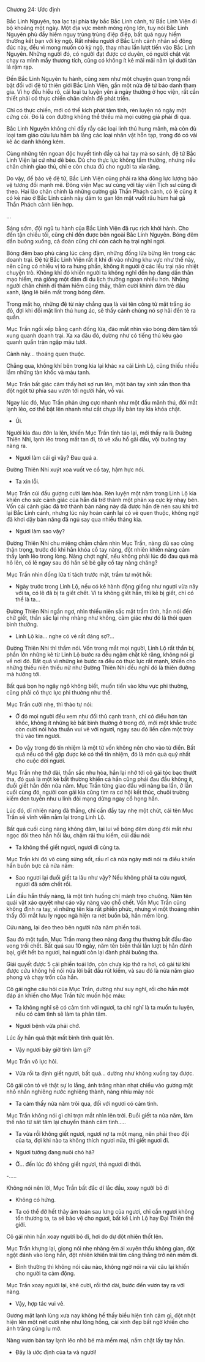 




Chương 24: Ước định


Bắc Linh Nguyên, tọa lạc tại phía tây bắc Bắc Linh cảnh, từ Bắc Linh Viện đi bộ khoảng một ngày. Một địa vực mênh mông rộng lớn, tuy nói Bắc Linh Nguyên phủ đầy hiểm nguy trùng trùng điệp điệp, bất quá nguy hiểm thường kết bạn với kỳ ngộ. Rất nhiều người ở Bắc Linh cảnh nhân số đông đúc này, đều vì mong muốn có kỳ ngộ, thay nhau lần lượt tiến vào Bắc Linh Nguyên. Những người đó, có người đạt được cơ duyên, có người chật vật chạy ra mình mẩy thương tích, cũng có không ít kẻ mãi mãi nằm lại dưới tàn lá rậm rạp.

Đến Bắc Linh Nguyên tu hành, cũng xem như một chuyện quan trọng nổi bật đối với đệ tử thiên giới Bắc Linh Viện, gần một nửa đệ tử báo danh tham gia. Vì họ đều hiểu rõ, cái loại tu luyện yên ả ngày thường ở học viện, rất cần thiết phải có thực chiến chân chính để phát triển.

Chỉ có thực chiến, mới có thể kích phát tâm tính, rèn luyện nó ngày một cứng cỏi. Đó là con đường không thể thiếu mà mọi cường giả phải đi qua.

Bắc Linh Nguyên không chỉ đầy rẫy các loại linh thú hung mãnh, mà còn đủ loại tam giáo cửu lưu hầm bà lằng các loại nhân vật hỗn tạp, trong đó có vài kẻ ác danh không kém.

Cùng những tên ngoan độc huyết tinh đầy cả hai tay mà so sánh, đệ tử Bắc Linh Viện lại cứ như dê béo. Dù cho thực lực không tầm thường, nhưng nếu chân chính giao thủ, chỉ e còn chưa đủ cho người ta xỉa răng.

Do vậy, để bảo vệ đệ tử, Bắc Linh Viện cũng phái ra khá đông lực lượng bảo vệ tương đối mạnh mẽ. Đông viện Mạc sư cùng với tây viện Tịch sư cũng đi theo. Hai lão chân chính là những cường giả Thần Phách cảnh, có lẽ cũng ít có kẻ nào ở Bắc Linh cảnh này dám to gan lớn mật vuốt râu hùm hai gã Thần Phách cảnh liên hợp.

...

Sáng sớm, đội ngũ tu hành của Bắc Linh Viện đã rục rịch khởi hành. Cho đến tận chiều tối, cũng chỉ đến được bên ngoài Bắc Linh Nguyên. Bóng đêm dần buông xuống, cả đoàn cũng chỉ còn cách hạ trại nghỉ ngơi.

Bóng đêm bao phủ càng lúc càng đậm, những đống lửa bừng lên trong các doanh trại. Đệ tử Bắc Linh Viện rất ít khi đi vào những khu vực như thế này, nên cũng có nhiều vị tỏ ra hưng phấn, không ít người ở các lều trại náo nhiệt chuyện trò. Không khí đó khiến người ta không nghĩ đến họ đang dấn thân mạo hiểm, mà giống một đám đi du lịch thưởng ngoạn nhiều hơn. Những người chân chính đi thám hiểm cũng thấy, thầm cười khinh đám trẻ đầu xanh, lặng lẽ biến mất trong bóng đêm.

Trong mắt họ, những đệ tử này chẳng qua là vài tên công tử mặt trắng áo đỏ, đợi khi đối mặt linh thú hung ác, sẽ thấy cảnh chúng nó sợ hãi đến tè ra quần.

Mục Trần ngồi xếp bằng cạnh đống lửa, đảo mắt nhìn vào bóng đêm tăm tối xung quanh doanh trại. Xa xa đâu đó, dường như có tiếng thú kêu gào quanh quẩn tràn ngập máu tươi.

Cảnh này... thoáng quen thuộc.

Chẳng qua, không khí bên trong kia lại khác xa cái Linh Lộ, cũng thiếu nhiều lắm những tàn khốc và máu tanh.

Mục Trần bất giác cảm thấy hơi sợ run lên, một bàn tay xinh xắn thon thả đột ngột từ phía sau vươn tới người hắn, vỗ vai.

Ngay lúc đó, Mục Trần phản ứng cực nhanh như một đầu mãnh thú, đôi mắt lạnh lẽo, cơ thể bật lên nhanh như cắt chụp lấy bàn tay kia khóa chặt.

- Úi.

Người kia đau đớn la lên, khiến Mục Trần tỉnh táo lại, mới thấy ra là Đường Thiên Nhi, lạnh lẽo trong mắt tan đi, tỏ vẻ xấu hổ gãi đầu, vội buông tay nàng ra.

- Ngươi làm cái gì vậy? Đau quá a.

Đường Thiên Nhi xuýt xoa vuốt ve cổ tay, hậm hực nói.

- Ta xin lỗi.

Mục Trần cúi đầu gượng cười làm hòa. Rèn luyện một năm trong Linh Lộ kia khiến cho sức cảnh giác của hắn đã trở thành một phản xạ cực kỳ nhạy bén. Vốn cái cảnh giác đã trở thành bản năng này đã được hắn đè nén sau khi trở lại Bắc Linh cảnh, nhưng lúc này hoàn cảnh lại có vẻ quen thuộc, không ngờ đã khơi dậy bản năng đã ngủ say qua nhiều tháng kia.

- Ngươi làm sao vậy?

Đường Thiên Nhi chu miệng chằm chằm nhìn Mục Trần, nàng dù sao cũng thận trọng, trước đó khi hắn khóa cổ tay nàng, đột nhiên khiến nàng cảm thấy lạnh lẽo trong lòng. Nàng chợt nghĩ, nếu không phải lúc đó đau quá mà hô lên, có lẽ ngay sau đó hắn sẽ bẻ gẫy cổ tay nàng chăng?

Mục Trần nhìn đống lửa tí tách trước mặt, trầm tư một hồi:

- Ngày trước trong Linh Lộ, nếu có kẻ hành động giống như ngươi vừa nãy với ta, có lẽ đã bị ta giết chết. Vì ta không giết hắn, thì kẻ bị giết, chỉ có thể là ta...

Đường Thiên Nhi ngẩn ngơ, nhìn thiếu niên sắc mặt trầm tĩnh, hắn nói đến chữ giết, thần sắc lại nhẹ nhàng như không, cảm giác như đó là thói quen bình thường.

- Linh Lộ kia... nghe có vẻ rất đáng sợ?...

Đường Thiên Nhi thì thầm nói. Vốn trong mắt mọi người, Linh Lộ rất thần bí, phần lớn những kẻ từ Linh Lộ bước ra đều ngậm chặt kẽ răng, không nói gì về nơi đó. Bất quá vì những kẻ bước ra đều có thực lực rất mạnh, khiến cho những thiếu niên thiếu nữ như Đường Thiên Nhi đều nghĩ đó là thiên đường mà hướng tới.

Bất quá bọn họ ngây ngô không biết, muốn tiến vào khu vực phi thường, cũng phải có thực lực phi thường như thế.

Mục Trần cười nhẹ, thì thào tự nói:

- Ở đó mọi người đều xem như đối thủ cạnh tranh, chỉ có điều hơn tàn khốc, không ít những kẻ bất bình thường ở trong đó, mới một khắc trước còn cười nói hòa thuần vui vẻ với ngươi, ngay sau đó liền cắm một trủy thủ vào tim ngươi.

- Do vậy trong đó tín nhiệm là một từ vốn không nên cho vào từ điển. Bất quá nếu có thể gặp được kẻ có thể tín nhiệm, đó là món quà quý nhất cho cuộc đời ngươi.

Mục Trần nhẹ thở dài, thần sắc nhu hòa, hắn lại nhớ tới cô gái tóc bạc thướt tha, đó quả là một kẻ bất thường khiến cả hắn cũng phải đau đầu không ít, đuổi giết hắn đến nửa năm. Mục Trần từng giao đấu với nàng ba lần, ở lần cuối cùng đó, người con gái kia cũng tìm ra cơ hội kết thúc, chuôi trường kiếm đen tuyền như u linh đòi mạng dừng ngay cổ họng hắn.

Lúc đó, dĩ nhiên nàng đã thắng, chỉ cần đẩy tay nhẹ một chút, cái tên Mục Trần sẽ vĩnh viễn nằm lại trong Linh Lộ.

Bất quá cuối cùng nàng không đâm, lại lui về bóng đêm dùng đôi mắt như ngọc dõi theo hắn hồi lâu, chậm rãi thu kiếm, cúi đầu nói:

- Ta không thể giết ngươi, ngươi đi cùng ta.

Mục Trần khi đó vô cùng sửng sốt, rầu rĩ cả nửa ngày mới nói ra điều khiến hắn buồn bực cả nửa năm:

- Sao ngươi lại đuổi giết ta lâu như vậy? Nếu không phải ta cứu ngươi, ngươi đã sớm chết rồi.

Lần đầu hắn thấy nàng, là một tình huống chỉ mành treo chuông. Năm tên quái vật xảo quyệt như cáo vây nàng vào chỗ chết. Vốn Mục Trần cũng không định ra tay, vì những tên kia rất phiền phức, nhưng vì một thoáng nhìn thấy đôi mắt lưu ly ngọc ngà hiện ra nét buồn bã, hắn mềm lòng.

Cứu nàng, lại đeo theo bên người nửa năm phiền toái.

Sau đó một tuần, Mục Trần mang theo nàng đang thụ thương bắt đầu đào vong trối chết. Bất quá sau 10 ngày, năm tên biến thái lần lượt bị hắn đánh bại, giết hết ba ngươi, hai người còn lại đành phải buông tha.

Giải quyết được 5 cái phiền toái lớn, còn chưa kịp thở ra hơi, cô gái từ khi được cứu không hề nói nửa lời bắt đầu rút kiếm, và sau đó là nửa năm giao phong và chạy trốn của hắn.

Cô gái nghe câu hỏi của Mục Trần, dường như suy nghĩ, rồi cho hắn một đáp án khiến cho Mục Trần tức muốn hộc máu:

- Ta không nghĩ sẽ có cảm tình với ngươi, ta chỉ nghĩ là ta muốn tu luyện, nếu có cảm tình sẽ làm ta phân tâm.

- Ngươi bệnh vừa phải chớ.

Lúc ấy hắn quả thật mất bình tĩnh quát lên.

- Vậy ngươi bây giờ tính làm gì?

Mục Trần vô lực hỏi.

- Vừa rồi ta định giết ngươi, bất quá... dường như không xuống tay được.

Cô gái còn tỏ vẻ thật sự lo lắng, ánh trăng nhàn nhạt chiếu vào gương mặt nhỏ nhắn nghiêng nước nghiêng thành, nàng nhíu mày nói:

- Ta cảm thấy nửa năm trôi qua, đối với ngươi có cảm tình.

Mục Trần không nói gì chỉ trợn mắt nhìn lên trời. Đuổi giết ta nửa năm, làm thế nào từ sát tâm lại chuyển thành cảm tình.....

- Ta vừa rồi không giết ngươi, ngươi nợ ta một mạng, nên phải theo đội của ta, đợi khi nào ta không thích ngươi nữa, thì giết ngươi đi.

- Ngươi tưởng đang nuôi chó hả?

- Ờ... đến lúc đó không giết ngươi, thả ngươi đi thôi.

-.....

Không nói nên lời, Mục Trần bất đắc dĩ lắc đầu, xoay người bỏ đi

- Không có hứng.

- Ta có thể đỡ hết thảy ám toán sau lưng của ngươi, chỉ cần ngươi không tổn thương ta, ta sẽ bảo vệ cho ngươi, bất kể Linh Lộ hay Đại Thiên thế giới.

Cô gái nhìn hắn xoay người bỏ đi, hơi do dự đột nhiên thốt lên.

Mục Trần khựng lại, giọng nói nhẹ nhàng êm ái xuyên thấu không gian, đột ngột đánh vào lòng hắn, đột nhiên khiến trái tim căng thẳng trở nên mềm đi.

- Bình thường thì không nói câu nào, không ngờ nói ra vài câu lại khiến cho người ta cảm động.

Mục Trần xoay người lại, khẽ cười, rồi thở dài, bước đến vươn tay ra với nàng.

- Vậy, hợp tác vui vẻ.

Gương mặt lạnh lùng xưa nay không hề thấy biểu hiện tình cảm gì, đột nhột hiện lên một nét cười nhẹ như lông hồng, cái xinh đẹp bất ngờ khiến cho ánh trăng cũng lu mờ.

Nàng vươn bàn tay lạnh lẽo nhỏ bé mà mềm mại, nắm chặt lấy tay hắn.

- Đây là ước định của ta và ngươi!




